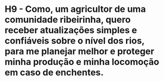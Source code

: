 # H9 - Como, um agricultor de uma comunidade ribeirinha, quero receber atualizações simples e confiáveis sobre o nível dos rios, para me planejar melhor e proteger minha produção e minha locomoção em caso de enchentes.
